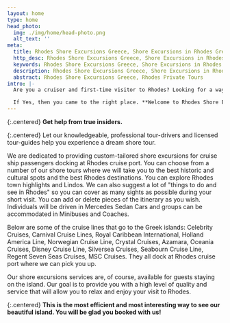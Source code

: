 ```yaml
---
layout: home
type: home
head_photo:
  img: ./img/home/head-photo.png
  alt_text: ''
meta:
  title: Rhodes Shore Excursions Greece, Shore Excursions in Rhodes Greece, Rhodes Private Tours
  http_desc: Rhodes Shore Excursions Greece, Shore Excursions in Rhodes Greece, Rhodes Private Tours, Rhodes Cruise Excursions, Best Shore Excursions in Rhodes Greece
  keywords: Rhodes Shore Excursions Greece, Shore Excursions in Rhodes Greece, Rhodes Private Tours, Rhodes Cruise Excursions, Best Shore Excursions in Rhodes Greece
  description: Rhodes Shore Excursions Greece, Shore Excursions in Rhodes Greece, Rhodes Private Tours, Rhodes Cruise Excursions, Best Shore Excursions in Rhodes Greece
  abstract: Rhodes Shore Excursions Greece, Rhodes Private Tours  
intro: |-
  Are you a cruiser and first-time visitor to Rhodes? Looking for a way to maximize your short time on the island?

  If Yes, then you came to the right place. **Welcome to Rhodes Shore Excursions!**
---
```

{:.centered}
**Get help from true insiders.**

{:.centered}
Let our knowledgeable, professional tour-drivers and licensed tour-guides help you experience a dream shore tour.

We are dedicated to providing custom-tailored shore excursions for cruise ship passengers docking at Rhodes cruise port. You can choose from a number of our shore tours where we will take you to the best historic and cultural spots and the best Rhodes destinations. You can explore Rhodes town highlights and Lindos. We can also suggest a lot of "things to do and see in Rhodes" so you can cover as many sights as possible during your short visit.  You can add or delete pieces of the itinerary as you wish. Individuals will be driven in Mercedes Sedan Cars and groups can be accommodated in Minibuses and Coaches.

Below are some of the cruise lines that go to the Greek islands: Celebrity Cruises, Carnival Cruise Lines, Royal Caribbean International, Holland America Line, Norwegian Cruise Line, Crystal Cruises, Azamara, Oceania Cruises, Disney Cruise Line, Silversea Cruises, Seabourn Cruise Line, Regent Seven Seas Cruises, MSC Cruises.  They all dock at Rhodes cruise port where we can pick you up.

Our shore excursions services are, of course, available for guests staying on the island. Our goal is to provide you with a high level of quality and service that will allow you to relax and enjoy your visit to Rhodes. 

{:.centered}
**This is the most efficient and most interesting way to see our beautiful island. You will be glad you booked with us!**